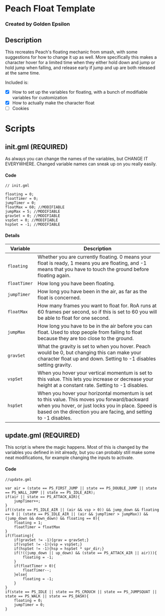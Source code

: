 # Peach Float Template
### Created by Golden Epsilon
## Description
This recreates Peach's floating mechanic from smash, with some suggestions for how to change it up as well.
More specifically this makes a character hover for a limited time when they either hold down and jump or hold jump when falling, and release early if jump and up are both released at the same time.

Included is:
- [x] How to set up the variables for floating, with a bunch of modifiable variables for customization
- [x] How to actually make the character float
- [ ] Cookies
# Scripts
## init.gml (REQUIRED)
As always you can change the names of the variables, but CHANGE IT EVERYWHERE. Changed variable names can sneak up on you really easily.

#### Code
```
// init.gml

floating = 0;
floatTimer = 0;
jumpTimer = 0;
floatMax = 60; //MODIFIABLE
jumpMax = 5; //MODIFIABLE
gravSet = 0; //MODIFIABLE
vspSet = 0; //MODIFIABLE
hspSet = -1; //MODIFIABLE
```


#### Details
Variable             | Description
-------------------- | -----------
`floating`           | Whether you are currently floating. 0 means your float is ready, 1 means you are floating, and -1 means that you have to touch the ground before floating again.
`floatTimer`         | How long you have been floating.
`jumpTimer`          | How long you have been in the air, as far as the float is concerned.
`floatMax`           | How many frames you want to float for. RoA runs at 60 frames per second, so if this is set to 60 you will be able to float for one second.
`jumpMax`            | How long you have to be in the air before you can float. Used to stop people from failing to float because they are too close to the ground.
`gravSet`            | What the gravity is set to when you hover. Peach would be 0, but changing this can make your character float up and down. Setting to -1 disables setting gravity.
`vspSet`             | When you hover your vertical momentum is set to this value. This lets you increase or decrease your height at a constant rate. Setting to -1 disables.
`hspSet`             | When you hover your horizontal momentum is set to this value. This moves you forward/backward when you hover, or just locks you in place. Speed is based on the direction you are facing, and setting to -1 disables.
## update.gml (REQUIRED)
This script is where the magic happens. Most of this is changed by the variables you defined in init already, but you can probably still make some neat modifications, for example changing the inputs to activate.

#### Code
```
//update.gml

var air = (state == PS_FIRST_JUMP || state == PS_DOUBLE_JUMP || state == PS_WALL_JUMP || state == PS_IDLE_AIR);
if(air || state == PS_ATTACK_AIR){
	jumpTimer++;
}
if((state == PS_IDLE_AIR || (air && vsp > 0)) && jump_down && floating == 0 || (state == PS_IDLE_AIR || (air && jumpTimer > jumpMax)) && (jump_down && down_down) && floating == 0){
	floating = 1;
	floatTimer = floatMax
}
if(floating){
	if(gravSet != -1){grav = gravSet;}
	if(vspSet != -1){vsp = vspSet;}
	if(hspSet != -1){hsp = hspSet * spr_dir;}
	if(!((jump_down || up_down) && (state == PS_ATTACK_AIR || air))){
		floating = -1;
	}
	if(floatTimer > 0){
		floatTimer--;
	}else{
		floating = -1;
	}
}
if(state == PS_IDLE || state == PS_CROUCH || state == PS_JUMPSQUAT || state == PS_WALK || state == PS_DASH){
	floating = 0;
	jumpTimer = 0;
}
```
